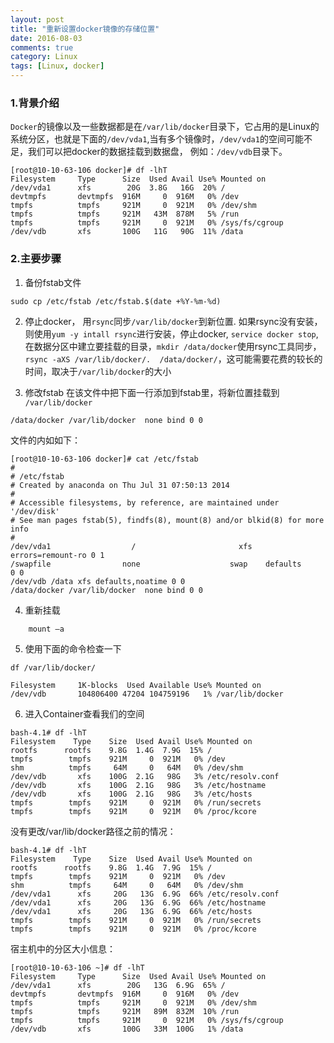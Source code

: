 ```yaml
---
layout: post
title: "重新设置docker镜像的存储位置"
date: 2016-08-03
comments: true
category: Linux
tags: [Linux, docker]
---
```


### 1.背景介绍
`Docker`的镜像以及一些数据都是在`/var/lib/docker`目录下，它占用的是Linux的系统分区，也就是下面的`/dev/vda1`,当有多个镜像时，`/dev/vda1`的空间可能不足，我们可以把docker的数据挂载到数据盘，
例如：`/dev/vdb`目录下。

```
[root@10-10-63-106 docker]# df -lhT
Filesystem     Type      Size  Used Avail Use% Mounted on
/dev/vda1      xfs        20G  3.8G   16G  20% /
devtmpfs       devtmpfs  916M     0  916M   0% /dev
tmpfs          tmpfs     921M     0  921M   0% /dev/shm
tmpfs          tmpfs     921M   43M  878M   5% /run
tmpfs          tmpfs     921M     0  921M   0% /sys/fs/cgroup
/dev/vdb       xfs       100G   11G   90G  11% /data
```

### 2.主要步骤
1. 备份fstab文件

```
sudo cp /etc/fstab /etc/fstab.$(date +%Y-%m-%d)
```

2. 停止docker， 用`rsync`同步`/var/lib/docker`到新位置.
如果rsync没有安装，则使用`yum -y intall rsync`进行安装，停止docker, `service docker stop`,  
在数据分区中建立要挂载的目录，`mkdir /data/docker`使用rsync工具同步，`rsync -aXS /var/lib/docker/.  /data/docker/`，这可能需要花费的较长的时间，取决于`/var/lib/docker`的大小

3. 修改fstab
在该文件中把下面一行添加到fstab里，将新位置挂载到 `/var/lib/docker`

```
/data/docker /var/lib/docker  none bind 0 0
```
文件的内如如下：

```
[root@10-10-63-106 docker]# cat /etc/fstab 
#
# /etc/fstab
# Created by anaconda on Thu Jul 31 07:50:13 2014
#
# Accessible filesystems, by reference, are maintained under '/dev/disk'
# See man pages fstab(5), findfs(8), mount(8) and/or blkid(8) for more info
#
/dev/vda1                  /                       xfs     errors=remount-ro 0 1
/swapfile                none                    swap    defaults        0 0
/dev/vdb /data xfs defaults,noatime 0 0
/data/docker /var/lib/docker  none bind 0 0
```

4. 重新挂载

```
    mount –a
```

5. 使用下面的命令检查一下

```
df /var/lib/docker/

Filesystem     1K-blocks  Used Available Use% Mounted on
/dev/vdb       104806400 47204 104759196   1% /var/lib/docker
```

6. 进入Container查看我们的空间

```
bash-4.1# df -lhT
Filesystem    Type    Size  Used Avail Use% Mounted on
rootfs      rootfs    9.8G  1.4G  7.9G  15% /
tmpfs        tmpfs    921M     0  921M   0% /dev
shm          tmpfs     64M     0   64M   0% /dev/shm
/dev/vdb       xfs    100G  2.1G   98G   3% /etc/resolv.conf
/dev/vdb       xfs    100G  2.1G   98G   3% /etc/hostname
/dev/vdb       xfs    100G  2.1G   98G   3% /etc/hosts
tmpfs        tmpfs    921M     0  921M   0% /run/secrets
tmpfs        tmpfs    921M     0  921M   0% /proc/kcore
```

没有更改/var/lib/docker路径之前的情况：

```
bash-4.1# df -lhT
Filesystem    Type    Size  Used Avail Use% Mounted on
rootfs      rootfs    9.8G  1.4G  7.9G  15% /
tmpfs        tmpfs    921M     0  921M   0% /dev
shm          tmpfs     64M     0   64M   0% /dev/shm
/dev/vda1      xfs     20G   13G  6.9G  66% /etc/resolv.conf
/dev/vda1      xfs     20G   13G  6.9G  66% /etc/hostname
/dev/vda1      xfs     20G   13G  6.9G  66% /etc/hosts
tmpfs        tmpfs    921M     0  921M   0% /run/secrets
tmpfs        tmpfs    921M     0  921M   0% /proc/kcore
```

宿主机中的分区大小信息：

```
[root@10-10-63-106 ~]# df -lhT
Filesystem     Type      Size  Used Avail Use% Mounted on
/dev/vda1      xfs        20G   13G  6.9G  65% /
devtmpfs       devtmpfs  916M     0  916M   0% /dev
tmpfs          tmpfs     921M     0  921M   0% /dev/shm
tmpfs          tmpfs     921M   89M  832M  10% /run
tmpfs          tmpfs     921M     0  921M   0% /sys/fs/cgroup
/dev/vdb       xfs       100G   33M  100G   1% /data
```